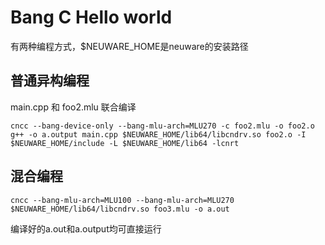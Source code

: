 # Bang C Hello world
有两种编程方式，$NEUWARE_HOME是neuware的安装路径  
## 普通异构编程  
main.cpp 和 foo2.mlu 联合编译  
```
cncc --bang-device-only --bang-mlu-arch=MLU270 -c foo2.mlu -o foo2.o
g++ -o a.output main.cpp $NEUWARE_HOME/lib64/libcndrv.so foo2.o -I $NEUWARE_HOME/include -L $NEUWARE_HOME/lib64 -lcnrt
```
## 混合编程
```
cncc --bang-mlu-arch=MLU100 --bang-mlu-arch=MLU270  $NEUWARE_HOME/lib64/libcndrv.so foo3.mlu -o a.out
```
编译好的a.out和a.output均可直接运行
